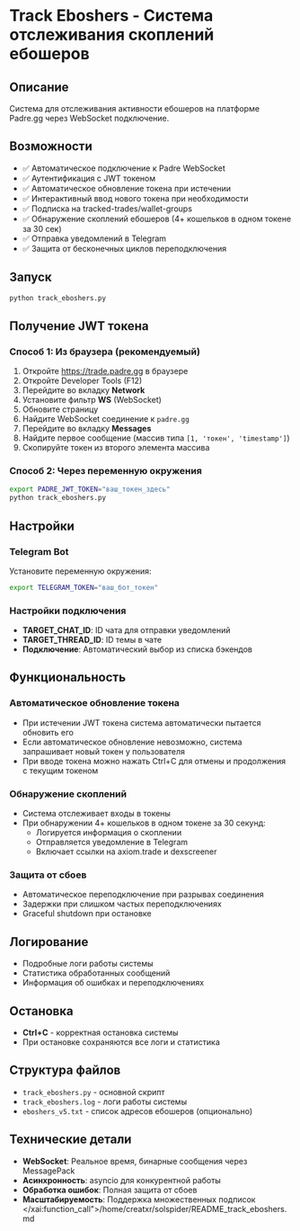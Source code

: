 # Track Eboshers - Система отслеживания скоплений ебошеров

## Описание
Система для отслеживания активности ебошеров на платформе Padre.gg через WebSocket подключение.

## Возможности
- ✅ Автоматическое подключение к Padre WebSocket
- ✅ Аутентификация с JWT токеном
- ✅ Автоматическое обновление токена при истечении
- ✅ Интерактивный ввод нового токена при необходимости
- ✅ Подписка на tracked-trades/wallet-groups
- ✅ Обнаружение скоплений ебошеров (4+ кошельков в одном токене за 30 сек)
- ✅ Отправка уведомлений в Telegram
- ✅ Защита от бесконечных циклов переподключения

## Запуск
```bash
python track_eboshers.py
```

## Получение JWT токена

### Способ 1: Из браузера (рекомендуемый)
1. Откройте https://trade.padre.gg в браузере
2. Откройте Developer Tools (F12)
3. Перейдите во вкладку **Network**
4. Установите фильтр **WS** (WebSocket)
5. Обновите страницу
6. Найдите WebSocket соединение к `padre.gg`
7. Перейдите во вкладку **Messages**
8. Найдите первое сообщение (массив типа `[1, 'токен', 'timestamp']`)
9. Скопируйте токен из второго элемента массива

### Способ 2: Через переменную окружения
```bash
export PADRE_JWT_TOKEN="ваш_токен_здесь"
python track_eboshers.py
```

## Настройки

### Telegram Bot
Установите переменную окружения:
```bash
export TELEGRAM_TOKEN="ваш_бот_токен"
```

### Настройки подключения
- **TARGET_CHAT_ID**: ID чата для отправки уведомлений
- **TARGET_THREAD_ID**: ID темы в чате
- **Подключение**: Автоматический выбор из списка бэкендов

## Функциональность

### Автоматическое обновление токена
- При истечении JWT токена система автоматически пытается обновить его
- Если автоматическое обновление невозможно, система запрашивает новый токен у пользователя
- При вводе токена можно нажать Ctrl+C для отмены и продолжения с текущим токеном

### Обнаружение скоплений
- Система отслеживает входы в токены
- При обнаружении 4+ кошельков в одном токене за 30 секунд:
  - Логируется информация о скоплении
  - Отправляется уведомление в Telegram
  - Включает ссылки на axiom.trade и dexscreener

### Защита от сбоев
- Автоматическое переподключение при разрывах соединения
- Задержки при слишком частых переподключениях
- Graceful shutdown при остановке

## Логирование
- Подробные логи работы системы
- Статистика обработанных сообщений
- Информация об ошибках и переподключениях

## Остановка
- **Ctrl+C** - корректная остановка системы
- При остановке сохраняются все логи и статистика

## Структура файлов
- `track_eboshers.py` - основной скрипт
- `track_eboshers.log` - логи работы системы
- `eboshers_v5.txt` - список адресов ебошеров (опционально)

## Технические детали
- **WebSocket**: Реальное время, бинарные сообщения через MessagePack
- **Асинхронность**: asyncio для конкурентной работы
- **Обработка ошибок**: Полная защита от сбоев
- **Масштабируемость**: Поддержка множественных подписок</contents>
</xai:function_call">/home/creatxr/solspider/README_track_eboshers.md
